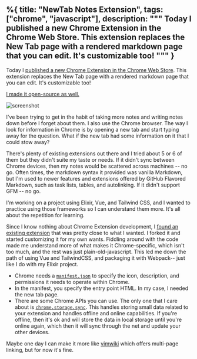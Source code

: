 %{
  title: "NewTab Notes Extension",
  tags: ["chrome", "javascript"],
  description: """
  Today I published a new Chrome Extension in the Chrome Web Store. This
  extension replaces the New Tab page with a rendered markdown page that you can
  edit. It's customizable too!
  """
}
---

Today I [published a new Chrome Extension in the Chrome Web Store][extension].
This extension replaces the New Tab page with a rendered markdown page that you
can edit. It's customizable too!

[extension]: https://chrome.google.com/webstore/detail/newtab-notes/kfbhbipgippofpifimbcnbafehjndccn

[I made it open-source as well.](https://github.com/dbernheisel/MarkdownTab)

![screenshot](/images/newtab-notes-screenshot.png)

I've been trying to get in the habit of taking more notes and writing notes
down before I forget about them. I also use the Chrome browser. The way I look
for information in Chrome is by opening a new tab and start typing away for the
question. What if the new tab had some information on it that I could stow away?

There's plenty of existing extensions out there and I tried about 5 or 6 of them
but they didn't suite my taste or needs. If it didn't sync between Chrome
devices, then my notes would be scattered across machines -- no go. Often times,
the markdown syntax it provided was vanilla Markdown, but I'm used to newer
features and extensions offered by GitHub Flavored Markdown, such as task lists,
tables, and autolinking. If it didn't support GFM -- no go.

I'm working on a project using Elixir, Vue, and Tailwind CSS, and I wanted to
practice using those frameworks so I can understand them more. It's all about
the repetition for learning.

Since I know nothing about Chrome Extension development, I [found an existing
extension](https://github.com/intrvertmichael/MarkdownTab) that was pretty close
to what I wanted. I forked it and started customizing it for my own wants.
Fiddling around with the code made me understand more of what makes it
Chrome-specific, which isn't too much, and the rest was just
plain-old-javascript. This led me down the path of using Vue and TailwindCSS,
and packaging it with Webpack-- just like I do with my Elixir project.

- Chrome needs a [`manifest.json`] to specify the icon, description, and
    permissions it needs to operate within Chrome.
- In the manifest, you specify the entry point HTML. In my case, I needed
    the new tab page.
- There are some Chrome APIs you can use. The only one that I care about is
    [`chrome.storage.sync`]. This handles storing small data related to your
    extension and handles offline and online capabilities. If you're offline,
    then it's ok and will store the data in local storage until you're online
    again, which then it will sync through the net and update your other
    devices.

Maybe one day I can make it more like [vimwiki] which offers multi-page
linking, but for now it's fine.

[`manifest.json`]: https://developer.chrome.com/extensions/manifest
[`chrome.storage.sync`]: https://developer.chrome.com/extensions/storage
[vimwiki]: https://github.com/vimwiki/vimwiki
